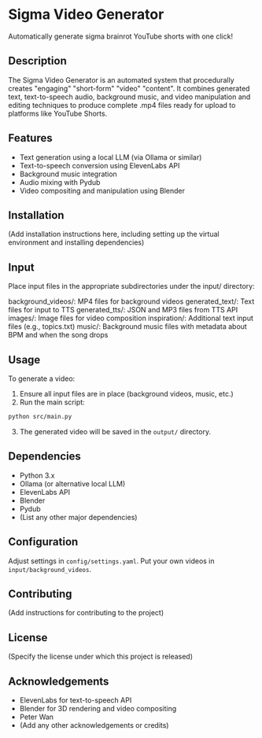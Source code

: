 # Sigma Video Generator

Automatically generate sigma brainrot YouTube shorts with one click!

## Description

The Sigma Video Generator is an automated system that procedurally creates "engaging" "short-form" "video" "content". It combines generated text, text-to-speech audio, background music, and video manipulation and editing techniques to produce complete .mp4 files ready for upload to platforms like YouTube Shorts.

## Features

- Text generation using a local LLM (via Ollama or similar)
- Text-to-speech conversion using ElevenLabs API
- Background music integration
- Audio mixing with Pydub
- Video compositing and manipulation using Blender

## Installation

(Add installation instructions here, including setting up the virtual environment and installing dependencies)

## Input
Place input files in the appropriate subdirectories under the input/ directory:

background_videos/: MP4 files for background videos
generated_text/: Text files for input to TTS
generated_tts/: JSON and MP3 files from TTS API
images/: Image files for video composition
inspiration/: Additional text input files (e.g., topics.txt)
music/: Background music files with metadata about BPM and when the song drops

## Usage

To generate a video:

1. Ensure all input files are in place (background videos, music, etc.)
2. Run the main script:

```bash
python src/main.py
```

3. The generated video will be saved in the `output/` directory.

## Dependencies

- Python 3.x
- Ollama (or alternative local LLM)
- ElevenLabs API
- Blender
- Pydub
- (List any other major dependencies)

## Configuration

Adjust settings in `config/settings.yaml`.
Put your own videos in `input/background_videos`.

## Contributing

(Add instructions for contributing to the project)

## License

(Specify the license under which this project is released)

## Acknowledgements

- ElevenLabs for text-to-speech API
- Blender for 3D rendering and video compositing
- Peter Wan
- (Add any other acknowledgements or credits)
